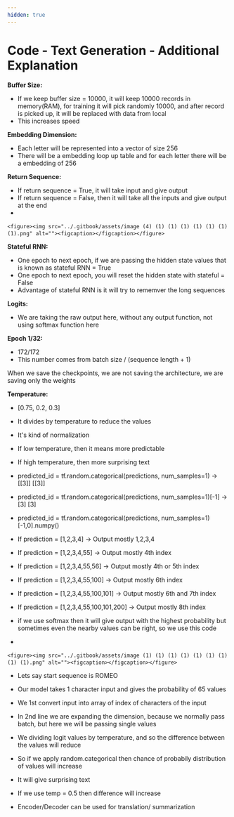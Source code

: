 ```yaml
---
hidden: true
---
```


# Code - Text Generation - Additional Explanation



**Buffer Size:**

* If we keep buffer size = 10000, it will keep 10000 records in memory(RAM), for training it will pick randomly 10000, and after record is picked up, it will be replaced with data from local
* This increases speed

**Embedding Dimension:**

* Each letter will be represented into a vector of size 256
* There will be a embedding loop up table and for each letter there will be a embedding of 256

**Return Sequence:**

* If return sequence = True, it will take input and give output
* If return sequence = False, then it will take all the inputs and give output at the end
*

    <figure><img src="../.gitbook/assets/image (4) (1) (1) (1) (1) (1) (1) (1).png" alt=""><figcaption></figcaption></figure>

**Stateful RNN:**

* One epoch to next epoch, if we are passing the hidden state values that is known as stateful RNN = True
* One epoch to next epoch, you will reset the hidden state with stateful = False
* Advantage of stateful RNN is it will try to rememver the long sequences

**Logits:**

* We are taking the raw output here, without any output function, not using softmax function here

**Epoch 1/32:**

* 172/172
* This number comes from batch size / (sequence length + 1)

When we save the checkpoints, we are not saving the architecture, we are saving only the weights

**Temperature:**

* \[0.75, 0.2, 0.3]
* It divides by temperature to reduce the values
* It's kind of normalization
* If low temperature, then it means more predictable
* If high temperature, then more surprising text



* &#x20;predicted\_id = tf.random.categorical(predictions, num\_samples=1) -> \[\[3]] \[\[3]]
* &#x20;predicted\_id = tf.random.categorical(predictions, num\_samples=1)\[-1] -> \[3] \[3]
* &#x20;predicted\_id = tf.random.categorical(predictions, num\_samples=1)\[-1,0].numpy()
* If prediction = \[1,2,3,4] -> Output mostly 1,2,3,4
* If prediction = \[1,2,3,4,55] -> Output mostly 4th index
* If prediction = \[1,2,3,4,55,56] -> Output mostly 4th or 5th index
* If prediction = \[1,2,3,4,55,100] -> Output mostly 6th index
* If prediction = \[1,2,3,4,55,100,101] -> Output mostly 6th and 7th index
* If prediction = \[1,2,3,4,55,100,101,200] -> Output mostly 8th index
* if we use softmax then it will give output with the highest probability but sometimes even the nearby values can be right, so we use this code



*

    <figure><img src="../.gitbook/assets/image (1) (1) (1) (1) (1) (1) (1) (1) (1).png" alt=""><figcaption></figcaption></figure>
* Lets say start sequence is ROMEO
* Our model takes 1 character input and gives the probability of 65 values
* We 1st convert input into array of index of characters of the input
* In 2nd line we are expanding the dimension, because we normally pass batch, but here we will be passing single values
* We dividing logit values by temperature, and so the difference between the values will reduce
* So if we apply random.categorical then chance of probabily distribution of values will increase
* It will give surprising text
* If we use temp = 0.5 then difference will increase



* Encoder/Decoder can be used for translation/ summarization
